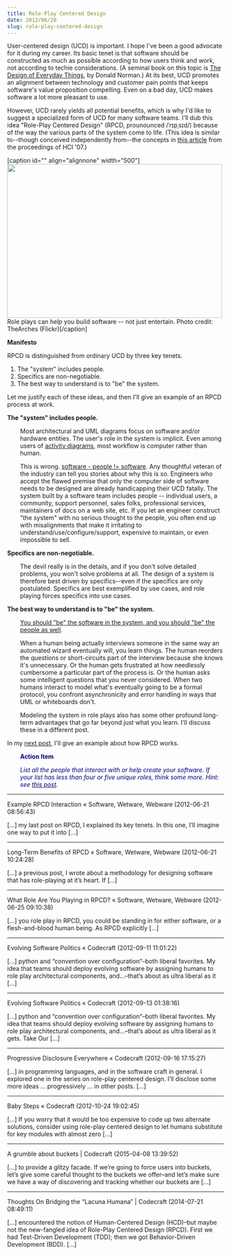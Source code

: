 ```yaml
---
title: Role-Play Centered Design
date: 2012/06/20
slug: role-play-centered-design
---
```


User-centered design (UCD) is important. I hope I've been a good advocate for it during my career. Its basic tenet is that software should be constructed as much as possible according to how users think and work, not according to techie considerations. (A seminal book on this topic is <a href="http://www.amazon.com/dp/0465067107/ref=rdr_ext_tmb">The Design of Everyday Things</a>, by Donald Norman.) At its best, UCD promotes an alignment between technology and customer pain points that keeps software's value proposition compelling. Even on a bad day, UCD makes software a lot more pleasant to use.

However, UCD rarely yields all potential benefits, which is why I'd like to suggest a specialized form of UCD for many software teams. I'll dub this idea "Role-Play Centered Design" (RPCD, prounounced /ˈrɪpˌsɪd/) because of the way the various parts of the system come to life. (This idea is similar to--though conceived independently from--the concepts in <a title="The use of improvisational role-play in user centered design processes" href="http://dl.acm.org/citation.cfm?id=1772520" target="_blank">this article</a> from the proceedings of HCI '07.)

[caption id="" align="alignnone" width="500"]<a href="http://www.flickr.com/photos/thearches/6257521499/"><img alt="" src="http://farm7.staticflickr.com/6151/6257521499_10eb09fd45_d.jpg" width="500" height="357" /></a> Role plays can help you build software -- not just entertain. Photo credit: TheArches (Flickr)[/caption]

<strong>Manifesto</strong>

RPCD is distinguished from ordinary UCD by three key tenets.
<ol>
	<li>The "system" includes people.</li>
	<li>Specifics are non-negotiable.</li>
	<li>The best way to understand is to "be" the system.</li>
</ol>
Let me justify each of these ideas, and then I'll give an example of an RPCD process at work.

<strong>The "system" includes people.</strong>
<p style="padding-left:30px;">Most architectural and UML diagrams focus on software and/or hardware entities. The user's role in the system is implicit. Even among users of <a href="http://en.wikipedia.org/wiki/Activity_diagram">activity diagrams</a>, most workflow is computer rather than human.</p>
<p style="padding-left:30px;">This is wrong. <a href="/2008/06/25/why-people-are-part-of-a-software-architecture/">software - people != software</a>. Any thoughtful veteran of the industry can tell you stories about why this is so. Engineers who accept the flawed premise that only the computer side of software needs to be designed are already handicapping their UCD fatally. The system built by a software team includes people -- individual users, a community, support personnel, sales folks, professional services, maintainers of docs on a web site, etc. If you let an engineer construct "the system" with no serious thought to the people, you often end up with misalignments that make it irritating to understand/use/configure/support, expensive to maintain, or even impossible to sell.</p>
<strong>Specifics are non-negotiable.</strong>
<p style="padding-left:30px;">The devil really is in the details, and if you don't solve detailed problems, you won't solve problems at all. The design of a system is therefore best driven by specifics--even if the specifics are only postulated. Specifics are best exemplified by use cases, and role playing forces specifics into use cases.</p>
<strong>The best way to understand is to "be" the system.</strong>
<p style="padding-left:30px;"><a href="/2012/06/25/what-role-are-you-playing-in-rpcd/">You should "be" the software in the system, and you should "be" the people as well</a>.</p>
<p style="padding-left:30px;">When a human being actually interviews someone in the same way an automated wizard eventually will, you learn things. The human reorders the questions or short-circuits part of the interview because she knows it's unnecessary. Or the human gets frustrated at how needlessly cumbersome a particular part of the process is. Or the human asks some intelligent questions that you never considered. When two humans interact to model what's eventually going to be a formal protocol, you confront asynchronicity and error handling in ways that UML or whiteboards don't.</p>
<p style="padding-left:30px;">Modeling the system in role plays also has some other profound long-term advantages that go far beyond just what you learn. I'll discuss these in a different post.</p>
In my <a href="/2012/06/21/example-rpcd-interaction/">next post</a>, I'll give an example about how RPCD works.
<p style="padding-left:30px;"><strong><span style="color:#000080;">Action Item</span></strong></p>
<p style="padding-left:30px;"><em><span style="color:#000080;">List all the people that interact with or help create your software. If your list has less than four or five unique roles, think some more. Hint: see <a title="Users Aren’t The Only People In Your Software" href="http://codecraft.co/2012/09/04/users-arent-the-only-people-in-your-software/"><span style="color:#000080;">this post</span></a>.</span></em></p>

---

Example RPCD Interaction &laquo; Software, Wetware, Webware (2012-06-21 08:56:43)

[...] my last post on RPCD, I explained its key tenets. In this one, I’ll imagine one way to put it into [...]

---

Long-Term Benefits of RPCD &laquo; Software, Wetware, Webware (2012-06-21 10:24:28)

[...] a previous post, I wrote about a methodology for designing software that has role-playing at it’s heart. If [...]

---

What Role Are You Playing in RPCD? &laquo; Software, Wetware, Webware (2012-06-25 09:10:38)

[...] you role play in RPCD, you could be standing in for either software, or a flesh-and-blood human being. As RPCD explicitly [...]

---

Evolving Software Politics &laquo; Codecraft (2012-09-11 11:01:22)

[...] python and “convention over configuration“–both liberal favorites. My idea that teams should deploy evolving software by assigning humans to role play architectural components, and...–that’s about as ultra liberal as it [...]

---

Evolving Software Politics &laquo; Codecraft (2012-09-13 01:38:16)

[...] python and “convention over configuration“–both liberal favorites. My idea that teams should deploy evolving software by assigning humans to role play architectural components, and...–that’s about as ultra liberal as it gets.    Take Our [...]

---

Progressive Disclosure Everywhere &laquo; Codecraft (2012-09-16 17:15:27)

[...] in programming languages, and in the software craft in general. I explored one in the series on role-play centered design. I’ll disclose some more ideas … progressively … in other posts. [...]

---

Baby Steps &laquo; Codecraft (2012-10-24 19:02:45)

[...] If you worry that it would be too expensive to code up two alternate solutions, consider using role-play centered design to let humans substitute for key modules with almost zero [...]

---

A grumble about buckets | Codecraft (2015-04-08 13:39:52)

[…] to provide a glitzy facade. If we’re going to force users into buckets, let’s give some careful thought to the buckets we offer–and let’s make sure we have a way of discovering and tracking whether our buckets are […]

---

Thoughts On Bridging the &#8220;Lacuna Humana&#8221; | Codecraft (2014-07-21 08:49:11)

[…] encountered the notion of Human-Centered Design (HCD)–but maybe not the new-fangled idea of Role-Play Centered Design (RPCD). First we had Test-Driven Development (TDD); then we got Behavior-Driven Development (BDD). […]